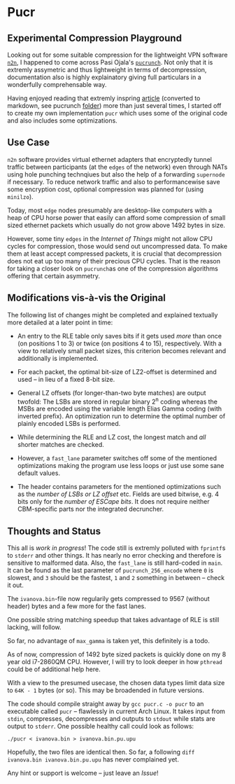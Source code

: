 # Pucr 

## Experimental Compression Playground

Looking out for some suitable compression for the lightweight VPN software [`n2n`](https://github.com/ntop/n2n), I happened to come across Pasi Ojala's [`pucrunch`](http://a1bert.kapsi.fi/Dev/pucrunch/). Not only that it is extremly assymetric and thus lightweight in terms of decompression, documentation also is highly explainatory giving full particulars in a wonderfully comprehensable way.

Having enjoyed reading that extremly inspring [article](https://github.com/Logan007/Pucr/blob/master/pucrunch/README.md) (converted to markdown, see pucrunch [folder](https://github.com/Logan007/Pucr/tree/master/pucrunch)) more than just several times, I started off to create my own implementation `pucr` which uses some of the original code and also includes some optimizations.

## Use Case

`n2n` software provides virtual ethernet adapters that encryptedly tunnel traffic between participants (at the `edges` of the network) even through NATs using hole punching technqiues but also the help of a forwarding `supernode` if necessary. To reduce network traffic and also to performancewise save some encryption cost, optional compression was planned for (using `minilzo`).

Today, most `edge` nodes presumably are desktop-like computers with a heap of CPU horse power that easily can afford some compression of small sized ethernet packets which usually do not grow above 1492 bytes in size.

However, some tiny `edges` in the _Internet of Things_ might not allow CPU cycles for compression, those would send out uncompressed data. To make them at least accept compressed packets, it is crucial that decompression does not eat up too many of their precious CPU cycles. That is the reason for taking a closer look on `pucrunch`as one of the compression algorithms offering that certain asymmetry.

## Modifications vis-à-vis the Original

The following list of changes might be completed and explained textually more detailed at a later point in time:

- An entry to the RLE table only saves bits if it gets used _more_ than once (on positions 1 to 3) or twice (on positions 4 to 15), respectively. With a view to relatively small packet sizes, this criterion becomes relevant and additionally is implemented.

- For each packet, the optimal bit-size of LZ2-offset is determined and used – in lieu of a fixed 8-bit size.

- General LZ offsets (for longer-than-two byte matches) are output twofold: The LSBs are stored in regular binary 2<sup>n</sup> coding whereas the MSBs are encoded using the variable length Elias Gamma coding (with inverted prefix). An optimization run to determine the optimal number of plainly encoded LSBs is performed.

- While determining the RLE and LZ cost, the longest match and _all_ shorter matches are checked.

- However, a `fast_lane` parameter switches off some of the mentioned optimizations making the program use less loops or just use some sane default values. 

- The header contains parameters for the mentioned optimizations such as the _number of LSBs or LZ offset_ etc. Fields are used bitwise, e.g. 4 bits only for the _number of ESCape bits_. It does not require neither CBM-specific parts nor the integrated decruncher.

## Thoughts and Status

This all is _work in progress_! The code still is extremly polluted with `fprintf`s to `stderr` and other things. It has nearly no error checking and therefore is sensitive to malformed data. Also, the `fast_lane` is still hard-coded in  `main`. It can be found as the last parameter of `pucrunch_256_encode` where `0` is slowest, and `3` should be the fastest, `1` and `2` something in between – check it out.

The `ivanova.bin`-file now regularily gets compressed to 9567 (without header) bytes and a few more for the fast lanes.

One possible string matching speedup that takes advantage of RLE is still lacking, will follow.

So far, no advantage of `max_gamma` is taken yet, this definitely is a todo.

As of now, compression of 1492 byte sized packets is quickly done on my 8 year old i7-2860QM CPU. However, I will try to look deeper in how `pthread` could be of additional help here.

With a view to the presumed usecase, the chosen data types limit data size to `64K - 1` bytes (or so). This may be broadended in future versions.

The code should compile straight away by `gcc pucr.c -o pucr` to an executable called `pucr` – flawlessly in current Arch Linux. It takes input from `stdin`, compresses, decompresses and outputs to `stdout` while stats are output to `stderr`. One possible healthy call could look as follows:

``./pucr < ivanova.bin > ivanova.bin.pu.upu``

Hopefully, the two files are identical then. So far, a following `diff ivanova.bin ivanova.bin.pu.upu` has never complained yet.

Any hint or support is welcome – just leave an _Issue_!
